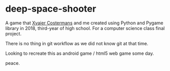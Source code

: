 # deep-space-shooter

A game that <a href = "https://www.instagram.com/xaviercostermans/"> Xvaier Costermans</a> and me created using Python and Pygame library in 2018, third-year of high school. For a computer science class final project.

There is no thing in git workflow as we did not know git at that time. 

Looking to recreate this as android game / html5 web game some day.

peace.
